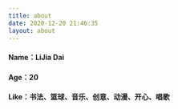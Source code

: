 ```yaml
---
title: about
date: 2020-12-20 21:46:35
layout: about
---
```


####  Name：LiJia Dai

####  Age：20

####  Like：书法、篮球、音乐、创意、动漫、开心、唱歌